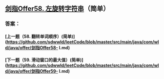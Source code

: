 ## [剑指Offer58. 左旋转字符串](https://leetcode-cn.com/problems/merge-two-sorted-lists/)（简单）





### 答案：



#### [上一题（58. 翻转单词顺序）(简单)](https://github.com/sdwwld/leetCode/blob/master/src/main/java/com/wld/java/offer/剑指Offer58- I.md)

#### [下一题（59. 滑动窗口的最大值）(简单)](https://github.com/sdwwld/leetCode/blob/master/src/main/java/com/wld/java/offer/剑指Offer59- I.md)
